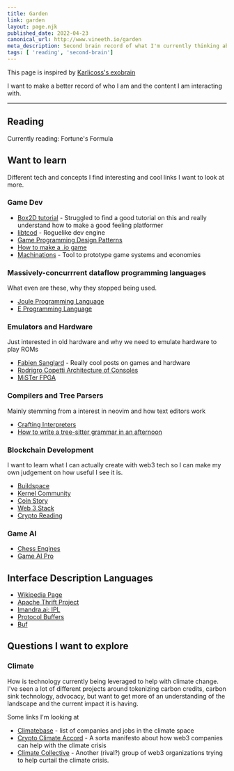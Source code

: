 ```yaml
---
title: Garden
link: garden
layout: page.njk
published_date: 2022-04-23
canonical_url: http://www.vineeth.io/garden
meta_description: Second brain record of what I'm currently thinking about
tags: [ 'reading', 'second-brain']
---
```


This page is inspired by [Karlicoss's exobrain](https://beepb00p.xyz/exobrain/)

I want to make a better record of who I am and the content I am interacting with.

---

## Reading

Currently reading: Fortune's Formula

## Want to learn

Different tech and concepts I find interesting and cool links I want to look at more. 

### Game Dev

* [Box2D tutorial](https://www.iforce2d.net/b2dtut/) - Struggled to find a good tutorial on this and really understand how to make a good feeling platformer
* [libtcod](https://github.com/libtcod/libtcod) - Roguelike dev engine
* [Game Programming Design Patterns](http://gameprogrammingpatterns.com/)
* [How to make a .io game](https://victorzhou.com/blog/build-an-io-game-part-1/)
* [Machinations](https://machinations.io/) - Tool to prototype game systems and economies

### Massively-concurrrent dataflow programming languages

What even are these, why they stopped being used.

* [Joule Programming Language](https://en.wikipedia.org/wiki/Joule_(programming_language))
* [E Programming Language](https://en.wikipedia.org/wiki/E_(programming_language))

### Emulators and Hardware

Just interested in old hardware and why we need to emulate hardware to play ROMs

* [Fabien Sanglard](https://fabiensanglard.net/) - Really cool posts on games and hardware
* [Rodrigro Copetti Architecture of Consoles](https://www.copetti.org/)
* [MiSTer FPGA](https://www.retrorgb.com/mister.html)


### Compilers and Tree Parsers

Mainly stemming from a interest in neovim and how text editors work

* [Crafting Interpreters](https://craftinginterpreters.com/index.html)
* [How to write a tree-sitter grammar in an afternoon](https://siraben.dev/2022/03/01/tree-sitter.html)

### Blockchain Development

I want to learn what I can actually create with web3 tech so I can make my own judgement on how useful I see it is. 

* [Buildspace](https://buildspace.so/)
* [Kernel Community](https://www.kernel.community/en/)
* [Coin Story](https://coinstory.tech/#resources)
* [Web 3 Stack](https://edgeandnode.com/blog/defining-the-web3-stack/)
* [Crypto Reading](https://danromero.org/crypto-reading/)

### Game AI

* [Chess Engines](https://www.chessengines.org/)
* [Game AI Pro](http://www.gameaipro.com/)

## Interface Description Languages

* [Wikipedia Page](https://en.wikipedia.org/wiki/Interface_description_language)
* [Apache Thrift Project](https://thrift.apache.org/)
* [Imandra.ai: IPL](https://www.imandra.ai/ipl-product)
* [Protocol Buffers](https://developers.google.com/protocol-buffers/)
* [Buf](https://buf.build/)

## Questions I want to explore

### Climate

How is technology currently being leveraged to help with climate change. I've seen a lot of different projects around tokenizing carbon credits, carbon sink technology, advocacy, but want to get more of an understanding of the landscape and the current impact it is having.

Some links I'm looking at 

* [Climatebase](https://climatebase.org/) - list of companies and jobs in the climate space
* [Crypto Climate Accord](https://cryptoclimate.org/accord/) - A sorta manifesto about how web3 companies can help with the climate crisis
* [Climate Collective](https://climatecollective.org/) - Another (rival?) group of web3 organizations trying to help curtail the climate crisis.


